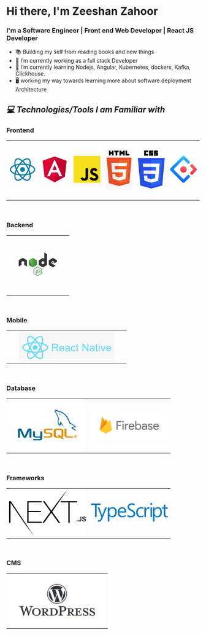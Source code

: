 # Hi there, I'm Zeeshan Zahoor

### I'm a Software Engineer | Front end Web Developer | React JS Developer

- 📚 Building my self from reading books and new things
- 🔭 I’m currently working as a full stack Developer
- 🌱 I’m currently learning Nodejs, Angular, Kubernetes, dockers, Kafka, Clickhouse.
- 🖥️ working my way towards learning more about software deployment Architecture

<h2><i>💻 Technologies/Tools I am Familiar with</i></h2>
<h3> Frontend </h3>
<table width="100">
<tr>
       <td align='center' width="150" height="150">
        <img src="https://github.com/zeeshanf10/zeeshanf10/blob/main/images/React.png" width="100" >
    </td>
    <td align='center' width="150" height="150">
        <img src="https://github.com/zeeshanf10/zeeshanf10/blob/main/images/angular.png" width="100" >
    </td>
    <td align='center' width="150" height="150">
        <img src="https://github.com/zeeshanf10/zeeshanf10/blob/main/images/javascript.png" width="100">
    </td>
     <td align='center' width="150" height="150">
        <img src="https://github.com/zeeshanf10/zeeshanf10/blob/main/images/html.png" width="100">
    </td>
    <td align='center' width="150" height="150">
        <img src="https://github.com/zeeshanf10/zeeshanf10/blob/main/images/css.png" width="100" >
    </td>
    <td align='center' width="150" height="150">
        <img src="https://github.com/zeeshanf10/zeeshanf10/blob/main/images/ant-design.png" width="100">
    </td>
</tr>       
</table>
</br>

<h3> Backend </h3>
<table width="100">
<tr>
    <td align='center' width="150" height="150">
        <img src="https://github.com/zeeshanf10/zeeshanf10/blob/main/images/nodejs.png" width="100" >
    </td>
    
</tr>
</table>
</br>

<h3> Mobile </h3>
<table width="100">
<tr>
    <td align='center' width="300">
        <img src="https://github.com/zeeshanf10/zeeshanf10/blob/main/images/react-native.png" width="250" >
    </td>
</tr>
</table>


</br>

<h3> Database </h3>
<table width="100">
<tr>
      <td align='center' width="200">
        <img src="https://github.com/zeeshanf10/zeeshanf10/blob/main/images/mysql.png" width="250" >
    </td>
        <td align='center' width="200">
        <img src="https://github.com/zeeshanf10/zeeshanf10/blob/main/images/firebase.png" width="250" >
    </td>
  
</tr>
</table>

</br>

<h3> Frameworks </h3>
<table width="100">
<tr>
    <td align='center' width="200">
        <img src="https://github.com/zeeshanf10/zeeshanf10/blob/main/images/nextjs.svg" width="250" >
    </td>
     <td align='center' width="200">
        <img src="https://github.com/zeeshanf10/zeeshanf10/blob/main/images/TypeScript.png" width="250" >
    </td>
   
</tr>

</table>

</br>

<h3> CMS </h3>
<table width="100">
<tr>
    <td align='center' width="250">
        <img src="https://github.com/zeeshanf10/zeeshanf10/blob/main/images/wordpress.png" width="250" >
    </td>
</tr>
</table>
</br>
